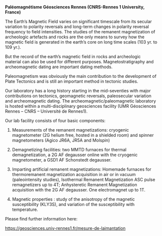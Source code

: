 **Paléomagnétisme Géosciences Rennes (CNRS-Rennes 1 University,
France)**

The Earth’s Magnetic Field varies on significant timescale from its
secular variation to polarity reversals and long-term changes in
polarity reversal frequency to field intensities. The studies of the
remanent magnetization of archeologic artefacts and rocks are the only
means to survey how the magnetic field is generated in the earth’s core
on long time scales (103 yr. to 109 yr.).

But the record of the earth’s magnetic field in rocks and archeologic
material can also be used for different purposes. Magnetostratigraphy
and archeomagnetic dating are important dating methods.

Paleomagnetism was obviously the main contribution to the development of
Plate Tectonics and is still an important method in tectonic studies.

Our laboratory has a long history starting in the mid-seventies with
major contributions on tectonics, geomagnetic reversals, paleosecular
variation and archeomagnetic dating. The archeomagnetic/paleomagnetic
laboratory is hosted within a multi-disciplinary geosciences facility
(UMR Géosciences Rennes – CNRS – Université de Rennes1).

Our lab facility consists of four basic components:

1.  Measurements of the remanent magnetizations: cryogenic magnetometer
    (2G helium free, hosted in a shielded room) and spinner
    magnetometers (Agico JR6A, JR5A and Molspin)

2.  Demagnetizing facilities: two MMTD furnaces for thermal
    demagnetization, a 2G AF degausser online with the cryogenic
    magnetometer, a GSD1 AF Schonstedt degausser.

3.  Imparting artificial remanent magnetizations: Homemade furnaces for
    thermoremanent magnetization acquisition in air or in vacuum
    (paleointensity studies), Isothermal Remanent Magnetization ASC
    pulse remagnetizers up to 4T; Anhysteretic Remanent Magnetization
    acquisition with the 2G AF degausser. One electromagnet up to 1T.

4.  Magnetic properties : study of the anisotropy of the magnetic
    susceptibility (KLY3S), and variation of the susceptibility with
    temperature.

Please find further information here:

https://geosciences.univ-rennes1.fr/mesure-de-laimantation
